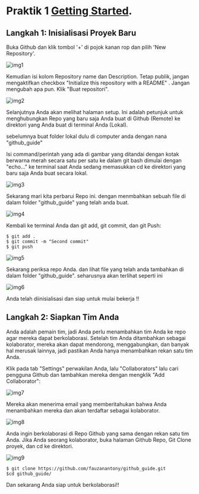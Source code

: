 # Praktik 1 [Getting Started](https://medium.com/@jonathanmines/the-ultimate-github-collaboration-guide-df816e98fb67).

## **Langkah 1: Inisialisasi Proyek Baru**

Buka Github dan klik tombol '+' di pojok kanan rop dan pilih 'New Repository'.

![img1](https://user-images.githubusercontent.com/111025932/184498287-3218f4c1-03fd-4f26-8c1c-544549282638.png)

Kemudian isi kolom Repository name dan Description. Tetap publik, jangan mengaktifkan checkbox "Initialize this repository with a README" . Jangan mengubah apa pun. Klik "Buat repositori".
 
![img2](https://user-images.githubusercontent.com/111025932/184498330-cc2269c1-b2d2-44ac-ab79-4ca0f7ea5e1c.png)
 
Selanjutnya Anda akan melihat halaman setup. Ini adalah petunjuk untuk menghubungkan Repo yang baru saja Anda buat di Github (Remote) ke direktori yang Anda buat di terminal Anda (Lokal).

sebelumnya buat folder lokal dulu di computer anda dengan nana "github_guide"

Isi command/perintah yang ada di gambar yang ditandai dengan kotak berwarna merah secara satu per satu ke dalam git bash dimulai dengan "echo..." ke terminal saat Anda sedang memasukkan cd ke direktori yang baru saja Anda buat secara lokal.

![img3](https://user-images.githubusercontent.com/111025932/184498333-6ba5f267-f367-4e96-aa0c-cfa4acbfb357.png)

Sekarang mari kita perbarui Repo ini. dengan menmbahkan sebuah file di dalam folder "github_guide" yang telah anda buat.

![img4](https://user-images.githubusercontent.com/111025932/184498334-831f4833-9404-4d29-810a-5868267b30af.png)

Kembali ke terminal Anda dan git add, git commit, dan git Push:

```
$ git add .
$ git commit -m "Second commit"
$ git push
```

![img5](https://user-images.githubusercontent.com/111025932/184498339-4e274fec-ff03-4d73-b520-d4cfbf2e6c61.png)

Sekarang periksa repo Anda. dan lihat file yang telah anda tambahkan di dalam folder "github_guide". seharusnya akan terlihat seperti ini

![img6](https://user-images.githubusercontent.com/111025932/184498343-3e8fd867-e7af-4266-b349-d6fbbe3fbe4b.png)

Anda telah diinisialisasi dan siap untuk mulai bekerja !!

## **Langkah 2: Siapkan Tim Anda**

Anda adalah pemain tim, jadi Anda perlu menambahkan tim Anda ke repo agar mereka dapat berkolaborasi. Setelah tim Anda ditambahkan sebagai kolaborator, mereka akan dapat mendorong, menggabungkan, dan banyak hal merusak lainnya, jadi pastikan Anda hanya menambahkan rekan satu tim Anda.

Klik pada tab "Settings" perwakilan Anda, lalu "Collaborators" lalu cari pengguna Github dan tambahkan mereka dengan mengklik "Add Collaborator":

![img7](https://user-images.githubusercontent.com/111025932/184498347-748b4cfd-3cc3-48a9-9189-ade8fc5f1740.png)

Mereka akan menerima email yang memberitahukan bahwa Anda menambahkan mereka dan akan terdaftar sebagai kolaborator.

![img8](https://user-images.githubusercontent.com/111025932/184498349-fce3127c-2751-44f8-ab66-00c2a025c2ed.png)

Anda ingin berkolaborasi di Repo Github yang sama dengan rekan satu tim Anda. Jika Anda seorang kolaborator, buka halaman Github Repo, Git Clone proyek, dan cd ke direktori.
 
![img9](https://user-images.githubusercontent.com/111025932/184498354-170ab7a2-e681-4c59-b517-94c47e1a292f.png)

```
$ git clone https://github.com/fauzanantony/github_guide.git
$cd github_guide/
```
 
Dan sekarang Anda siap untuk berkolaborasi!!

